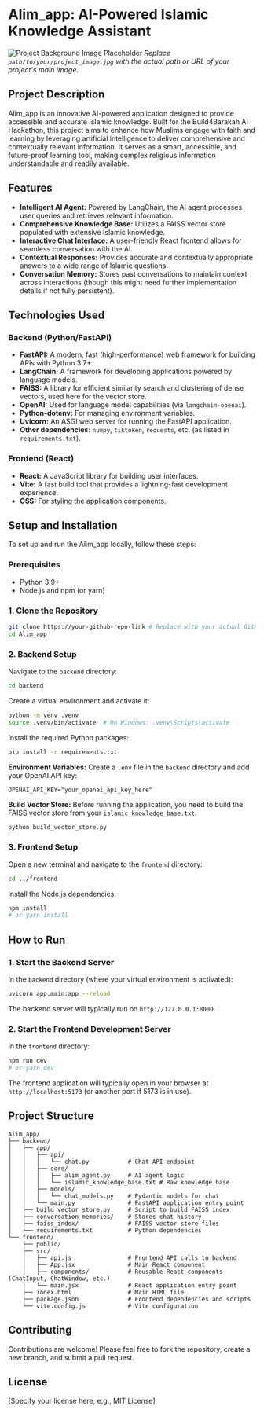 # Alim_app: AI-Powered Islamic Knowledge Assistant

![Project Background Image Placeholder](path/to/your/project_image.jpg)
*Replace `path/to/your/project_image.jpg` with the actual path or URL of your project's main image.*

## Project Description

Alim_app is an innovative AI-powered application designed to provide accessible and accurate Islamic knowledge. Built for the Build4Barakah AI Hackathon, this project aims to enhance how Muslims engage with faith and learning by leveraging artificial intelligence to deliver comprehensive and contextually relevant information. It serves as a smart, accessible, and future-proof learning tool, making complex religious information understandable and readily available.

## Features

*   **Intelligent AI Agent:** Powered by LangChain, the AI agent processes user queries and retrieves relevant information.
*   **Comprehensive Knowledge Base:** Utilizes a FAISS vector store populated with extensive Islamic knowledge.
*   **Interactive Chat Interface:** A user-friendly React frontend allows for seamless conversation with the AI.
*   **Contextual Responses:** Provides accurate and contextually appropriate answers to a wide range of Islamic questions.
*   **Conversation Memory:** Stores past conversations to maintain context across interactions (though this might need further implementation details if not fully persistent).

## Technologies Used

### Backend (Python/FastAPI)

*   **FastAPI:** A modern, fast (high-performance) web framework for building APIs with Python 3.7+.
*   **LangChain:** A framework for developing applications powered by language models.
*   **FAISS:** A library for efficient similarity search and clustering of dense vectors, used here for the vector store.
*   **OpenAI:** Used for language model capabilities (via `langchain-openai`).
*   **Python-dotenv:** For managing environment variables.
*   **Uvicorn:** An ASGI web server for running the FastAPI application.
*   **Other dependencies:** `numpy`, `tiktoken`, `requests`, etc. (as listed in `requirements.txt`).

### Frontend (React)

*   **React:** A JavaScript library for building user interfaces.
*   **Vite:** A fast build tool that provides a lightning-fast development experience.
*   **CSS:** For styling the application components.

## Setup and Installation

To set up and run the Alim_app locally, follow these steps:

### Prerequisites

*   Python 3.9+
*   Node.js and npm (or yarn)

### 1. Clone the Repository

```bash
git clone https://your-github-repo-link # Replace with your actual GitHub repo link
cd Alim_app
```

### 2. Backend Setup

Navigate to the `backend` directory:

```bash
cd backend
```

Create a virtual environment and activate it:

```bash
python -m venv .venv
source .venv/bin/activate  # On Windows: .venv\Scripts\activate
```

Install the required Python packages:

```bash
pip install -r requirements.txt
```

**Environment Variables:**
Create a `.env` file in the `backend` directory and add your OpenAI API key:

```
OPENAI_API_KEY="your_openai_api_key_here"
```

**Build Vector Store:**
Before running the application, you need to build the FAISS vector store from your `islamic_knowledge_base.txt`.

```bash
python build_vector_store.py
```

### 3. Frontend Setup

Open a new terminal and navigate to the `frontend` directory:

```bash
cd ../frontend
```

Install the Node.js dependencies:

```bash
npm install
# or yarn install
```

## How to Run

### 1. Start the Backend Server

In the `backend` directory (where your virtual environment is activated):

```bash
uvicorn app.main:app --reload
```
The backend server will typically run on `http://127.0.0.1:8000`.

### 2. Start the Frontend Development Server

In the `frontend` directory:

```bash
npm run dev
# or yarn dev
```
The frontend application will typically open in your browser at `http://localhost:5173` (or another port if 5173 is in use).

## Project Structure

```
Alim_app/
├── backend/
│   ├── app/
│   │   ├── api/
│   │   │   └── chat.py           # Chat API endpoint
│   │   ├── core/
│   │   │   ├── alim_agent.py     # AI agent logic
│   │   │   └── islamic_knowledge_base.txt # Raw knowledge base
│   │   ├── models/
│   │   │   └── chat_models.py    # Pydantic models for chat
│   │   └── main.py               # FastAPI application entry point
│   ├── build_vector_store.py     # Script to build FAISS index
│   ├── conversation_memories/    # Stores chat history
│   ├── faiss_index/              # FAISS vector store files
│   └── requirements.txt          # Python dependencies
└── frontend/
    ├── public/
    ├── src/
    │   ├── api.js                # Frontend API calls to backend
    │   ├── App.jsx               # Main React component
    │   ├── components/           # Reusable React components (ChatInput, ChatWindow, etc.)
    │   └── main.jsx              # React application entry point
    ├── index.html                # Main HTML file
    ├── package.json              # Frontend dependencies and scripts
    └── vite.config.js            # Vite configuration
```

## Contributing

Contributions are welcome! Please feel free to fork the repository, create a new branch, and submit a pull request.

## License

[Specify your license here, e.g., MIT License]
